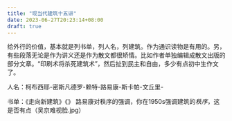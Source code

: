 ```yaml
---
title: "现当代建筑十五讲"
date: 2023-06-27T20:23:14+08:00
draft: true
---
```

给外行的价值，基本就是列书单，列人名，列建筑。作为通识读物是有用的。另，有些段落无论是作为讲义还是作为散文都很矫情。比如作者单独编辑成散文出版的部分文章。“印刷术将杀死建筑术”，然后扯到民主和自由，多少有点初中生作文了。

人名：柯布西耶-密斯凡德罗-赖特-路易康-斯卡帕-文丘里-

书单：《走向新建筑》《》
路易康对秩序的强调，你在1950s强调建筑的*秩序*，这是否有点（吴京难视脸.jpg）
